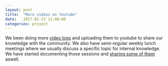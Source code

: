 ```yaml
---
layout: post
title:  "More videos on Youtube"
date:   2017-02-23 12:00:00
categories: project
---
```


We been doing more [video logs][1] and uploading them to youtube to share our knowledge with the community. We also have semi-regular weekly lunch meetings where we usually discuss a specific topic for internal knowledge. We have started documenting those sessions and [sharing some of them][2] aswell.

[1]: https://www.youtube.com/playlist?list=PLffuxHMROMRhmomvygdlBSPVYIISdQxdA
[2]: https://www.youtube.com/playlist?list=PLffuxHMROMRig-u5hmFNCl4rGryU6iHJ-